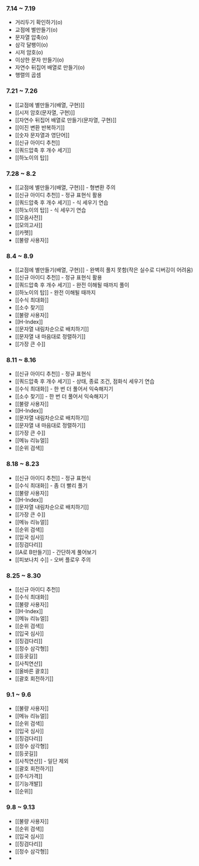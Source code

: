 ### **7.14 ~ 7.19**
- 거리두기 확인하기(o)
- 교점에 별만들기(o)
- 문자열 압축(o)
- 삼각 달팽이(o)
- 시저 암호(o)
- 이상한 문자 만들기(o)
- 자연수 뒤집어 배열로 만들기(o)
- 행렬의 곱셈
### **7.21 ~ 7.26**
- [[교점에 별만들기(배열, 구현)]]
- [[시저 암호(문자열, 구현)]]
- [[자연수 뒤집어 배열로 만들기(문자열, 구현)]]
- [[이진 변환 반복하기]]
- [[숫자 문자열과 영단어]]
- [[신규 아이디 추천]]
- [[쿼드압축 후 개수 세기]]
- [[하노이의 탑]]

### **7.28 ~ 8.2**
- [[교점에 별만들기(배열, 구현)]] - 형변환 주의
- [[신규 아이디 추천]] - 정규 표현식 활용
- [[쿼드압축 후 개수 세기]] - 식 세우기 연습
- [[하노이의 탑]] - 식 세우기 연습
- [[모음사전]]
- [[모의고사]]
- [[카펫]]
- [[불량 사용자]]
### **8.4 ~ 8.9**
- [[교점에 별만들기(배열, 구현)]] - 완벽히 풀지 못함(작은 실수로 디버깅이 어려움)
- [[신규 아이디 추천]] - 정규 표현식 활용
- [[쿼드압축 후 개수 세기]] - 완전 이해될 때까지 풀이
- [[하노이의 탑]] - 완전 이해될 때까지
- [[수식 최대화]]
- [[소수 찾기]]
- [[불량 사용자]]
- [[H-Index]]
- [[문자열 내림차순으로 배치하기]]
- [[문자열 내 마음대로 정렬하기]]
- [[가장 큰 수]]
### **8.11 ~ 8.16**
- [[신규 아이디 추천]] - 정규 표현식
- [[쿼드압축 후 개수 세기]] - 상태, 종료 조건, 점화식 세우기 연습
- [[수식 최대화]] - 한 번 더 풀어서 익숙해지기
- [[소수 찾기]] - 한 번 더 풀어서 익숙해지기 
- [[불량 사용자]] 
- [[H-Index]]
- [[문자열 내림차순으로 배치하기]]
- [[문자열 내 마음대로 정렬하기]]
- [[가장 큰 수]]
- [[메뉴 리뉴얼]]
- [[순위 검색]]

### **8.18 ~ 8.23**
- [[신규 아이디 추천]] - 정규 표현식
- [[수식 최대화]] - 좀 더 빨리 풀기
- [[불량 사용자]]
- [[H-Index]] 
- [[문자열 내림차순으로 배치하기]]
- [[가장 큰 수]]
- [[메뉴 리뉴얼]]
- [[순위 검색]]
- [[입국 심사]]
- [[징검다리]]
- [[A로 B만들기]] - 간단하게 풀어보기
- [[피보나치 수]] - 오버 플로우 주의

### **8.25 ~ 8.30**
- [[신규 아이디 추천]]
- [[수식 최대화]]
- [[불량 사용자]]
- [[H-Index]]
- [[메뉴 리뉴얼]]
- [[순위 검색]]
- [[입국 심사]]
- [[징검다리]]
- [[정수 삼각형]]
- [[등굣길]]
- [[사칙연산]]
- [[올바른 괄호]]
- [[괄호 회전하기]]

### 9.1 ~ 9.6
- [[불량 사용자]]
- [[메뉴 리뉴얼]]
- [[순위 검색]]
- [[입국 심사]] 
- [[징검다리]]
- [[정수 삼각형]]
- [[등굣길]]
- [[사칙연산]] - 일단 제외
- [[괄호 회전하기]]
- [[주식가격]]
- [[기능개발]]
- [[순위]]

### 9.8 ~ 9.13
- [[불량 사용자]]
- [[순위 검색]]
- [[입국 심사]]
- [[징검다리]]
- [[정수 삼각형]]
- 